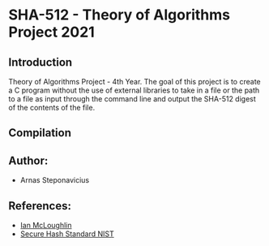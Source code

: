 # SHA-512 - Theory of Algorithms Project 2021

## Introduction
Theory of Algorithms Project - 4th Year. The goal of this project is to create a C program without the use of external libraries to take in a file or the path to a file as input through the command line and output the SHA-512 digest of the contents of the file.

## Compilation


## Author:
* Arnas Steponavicius

## References:
* [Ian McLoughlin](https://github.com/ianmcloughlin)
* [Secure Hash Standard NIST](https://www.nist.gov/publications/secure-hash-standard)

